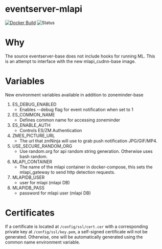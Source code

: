 # eventserver-mlapi

[![Docker Build](https://github.com/baudneo/eventserver-base/actions/workflows/docker-build.yaml/badge.svg)](https://github.com/zoneminder-containers/eventserver-base/actions/workflows/docker-build.yaml)
![Status](https://img.shields.io/badge/Status-Beta-yellow)

# Why

The source eventserver-base does not include hooks for running ML. This is an attempt to interface with the new 
mlapi_cudnn-base image.

# Variables

New environment variables available in addition to zoneminder-base
1. ES_DEBUG_ENABLED
    - Enables --debug flag for event notification when set to 1
2. ES_COMMON_NAME
    - Defines common name for accessing zoneminder
3. ES_ENABLE_AUTH
    - Controls ES/ZM Authentication
4. ZMES_PICTURE_URL
    - The url that zmNinja will use to grab push notification JPG/GIF/MP4.
5. USE_SECURE_RANDOM_ORG
    - Use random.org for api random string generation. Otherwise uses bash random.
6. MLAPI_CONTAINER
    - The name of the mlapi container in docker-compose, this sets the mlapi_gateway to send http detection requests.
7. MLAPIDB_USER
    - user for mlapi (mlapi DB)
8. MLAPIDB_PASS
    - password for mlapi user (mlapi DB)


# Certificates
If a certificate is located at `/config/ssl/cert.cer` with a corresponding
private key at `/config/ssl/key.pem`, a self-signed certificate will not be
generated. Otherwise, one will be automatically generated using the common name
environment variable.
